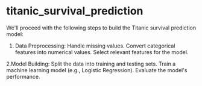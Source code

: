 # titanic_survival_prediction

We'll proceed with the following steps to build the Titanic survival prediction model:

1. Data Preprocessing:
Handle missing values.
Convert categorical features into numerical values.
Select relevant features for the model.

2.Model Building:
Split the data into training and testing sets.
Train a machine learning model (e.g., Logistic Regression).
Evaluate the model's performance.
